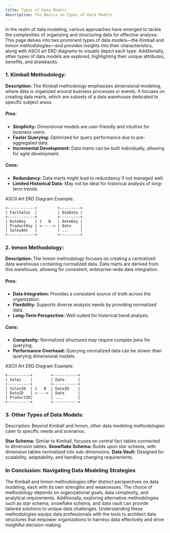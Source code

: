 ```yaml
---
title: Types of Data Models
description: The Basics on Types of Data Models
---
```


In the realm of data modeling, various approaches have emerged to tackle the complexities of organizing and structuring data for effective analysis. This page delves into two prominent types of data models—the Kimball and Inmon methodologies—and provides insights into their characteristics, along with ASCII art ERD diagrams to visually depict each type. Additionally, other types of data models are explored, highlighting their unique attributes, benefits, and drawbacks.

### 1. Kimball Methodology:

**Description:** The Kimball methodology emphasizes dimensional modeling, where data is organized around business processes or events. It focuses on creating data marts, which are subsets of a data warehouse dedicated to specific subject areas.

##### Pros:

- **Simplicity:** Dimensional models are user-friendly and intuitive for business users.
- **Faster Querying:** Optimized for query performance due to pre-aggregated data.
- **Incremental Development:** Data marts can be built individually, allowing for agile development.

##### Cons:

- **Redundancy:** Data marts might lead to redundancy if not managed well.
- **Limited Historical Data:** May not be ideal for historical analysis of long-term trends.

ASCII Art ERD Diagram Example:

```
+------------+         +---------+
| FactSales  |         | DimDate |
+------------+         +---------+
| DateKey    | 1   N   | DateKey |
| ProductKey | <-----> | Date    |
| SalesAmt   |         | ...     |
+------------+         +---------+
```

### 2. Inmon Methodology:

**Description:** The Inmon methodology focuses on creating a centralized data warehouse containing normalized data. Data marts are derived from this warehouse, allowing for consistent, enterprise-wide data integration.

##### Pros:

- **Data Integration:** Provides a consistent source of truth across the organization.
- **Flexibility:** Supports diverse analysis needs by providing normalized data.
- **Long-Term Perspective:** Well-suited for historical trend analysis.

##### Cons:

- **Complexity:** Normalized structures may require complex joins for querying.
- **Performance Overhead:** Querying normalized data can be slower than querying dimensional models.

ASCII Art ERD Diagram Example:

```
+----------+        +-----------+
| Sales    |        | Date      |
+----------+        +-----------+
| SalesID  | 1   N  | DateID    |
| DateID   | <----> | Date      |
| ProductID|        | ...       |
+----------+        +-----------+
```

### 3. Other Types of Data Models:

Description: Beyond Kimball and Inmon, other data modeling methodologies cater to specific needs and scenarios.

**Star Schema:** Similar to Kimball, focuses on central fact tables connected to dimension tables.
**Snowflake Schema:** Builds upon star schema, with dimension tables normalized into sub-dimensions.
**Data Vault:** Designed for scalability, adaptability, and handling changing requirements.

### In Conclusion: Navigating Data Modeling Strategies

The Kimball and Inmon methodologies offer distinct perspectives on data modeling, each with its own strengths and weaknesses. The choice of methodology depends on organizational goals, data complexity, and analytical requirements. Additionally, exploring alternative methodologies such as star schema, snowflake schema, and data vault can provide tailored solutions to unique data challenges. Understanding these methodologies equips data professionals with the tools to architect data structures that empower organizations to harness data effectively and drive insightful decision-making.